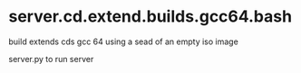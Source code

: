 # server.cd.extend.builds.gcc64.bash


build extends cds gcc 64 using a sead of an empty iso image


server.py to run server
